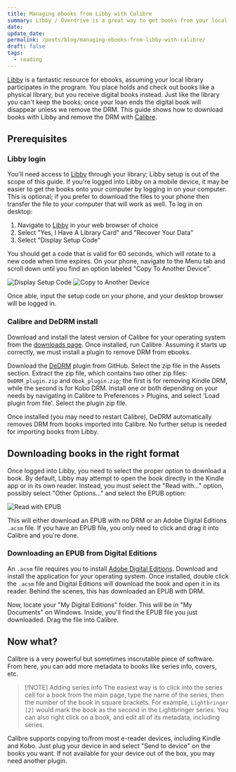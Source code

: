```yaml
---
title: Managing ebooks from Libby with Calibre
summary: Libby / Overdrive is a great way to get books from your local library; Calibre is the best way to manage them all.
date: 
update_date: 
permalink: /posts/blog/managing-ebooks-from-libby-with-calibre/
draft: false
tags:
  - reading
---
```

[Libby] is a fantastic resource for ebooks, assuming your local library participates in the program. You place holds and check out books like a physical library, but you receive digital books instead. Just like the library you can't keep the books; once your loan ends the digital book will disappear unless we remove the DRM. This guide shows how to download books with Libby and remove the DRM with [Calibre].

## Prerequisites

### Libby login

You'll need access to [Libby] through your library; Libby setup is out of the scope of this guide. If you're logged into Libby on a mobile device, it may be easier to get the books onto your computer by logging in on your computer. This is optional; if you prefer to download the files to your phone then transfer the file to your computer that will work as well. To log in on desktop:

1. Navigate to [Libby] in your web browser of choice
2. Select "Yes, I Have A Library Card" and "Recover Your Data"
3. Select "Display Setup Code"

You should get a code that is valid for 60 seconds, which will rotate to a new code when time expires. On your phone, navigate to the Menu tab and scroll down until you find an option labeled "Copy To Another Device".

![Display Setup Code](./attachments/SetupCode.png)
![Copy to Another Device](attachments/RecoverYourData.png)

Once able, input the setup code on your phone, and your desktop browser will be logged in.

### Calibre and DeDRM install

Download and install the latest version of Calibre for your operating system from the [downloads page](https://calibre-ebook.com/download). Once installed, run Calibre. Assuming it starts up correctly, we must install a plugin to remove DRM from ebooks.

Download the [DeDRM](https://github.com/noDRM/DeDRM_tools/releases/latest) plugin from GitHub. Select the zip file in the Assets section. Extract the zip file, which contains two other zip files: `DeDRM_plugin.zip` and `Obok_plugin.zip`; the first is for removing Kindle DRM, while the second is for Kobo DRM. Install one or both depending on your needs by navigating in Calibre to Preferences > Plugins, and select 'Load plugin from file'. Select the plugin zip file.

Once installed (you may need to restart Calibre), DeDRM automatically removes DRM from books imported into Calibre. No further setup is needed for importing books from Libby.

## Downloading books in the right format

Once logged into Libby, you need to select the proper option to download a book. By default, Libby may attempt to open the book directly in the Kindle app or in its own reader. Instead, you must select the "Read with..." option, possibly select "Other Options..." and select the EPUB option:

![Read with EPUB](./attachments/ReadWithEpub.png)

This will either download an EPUB with no DRM or an Adobe Digital Editions `.acsm` file. If you have an EPUB file, you only need to click and drag it into Calibre and you're done.

### Downloading an EPUB from Digital Editions

An `.acsm` file requires you to install [Adobe Digital Editions](https://www.adobe.com/solutions/ebook/digital-editions/download.html). Download and install the application for your operating system. Once installed, double click the `.acsm` file and Digital Editions will download the book and open it in its reader. Behind the scenes, this has downloaded an EPUB with DRM.

Now, locate your "My Digital Editions" folder. This will be in "My Documents" on Windows. Inside, you'll find the EPUB file you just downloaded. Drag the file into Calibre.

## Now what?

Calibre is a very powerful but sometimes inscrutable piece of software. From here, you can add more metadata to books like series info, covers, etc.


> [!NOTE] Adding series info
> The easiest way is to click into the series cell for a book from the main page, type the name of the series, then the number of the book in square brackets. For example, `Lightbringer [2]` would mark the book as the second in the Lightbringer series. You can also right click on a book, and edit all of its metadata, including series.

Calibre supports copying to/from most e-reader devices, including Kindle and Kobo. Just plug your device in and select "Send to device" on the books you want. If not available for your device out of the box, you may need another plugin.

[Libby]: https://libbyapp.com/
[Calibre]: https://calibre-ebook.com/